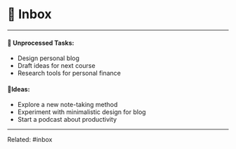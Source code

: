 # 📩 Inbox
---

#### 🎯 Unprocessed Tasks:
-  Design personal blog
-  Draft ideas for next course
-  Research tools for personal finance

#### 🤔Ideas:
-  Explore a new note-taking method
-  Experiment with minimalistic design for blog
-  Start a podcast about productivity

---

Related: #inbox 
